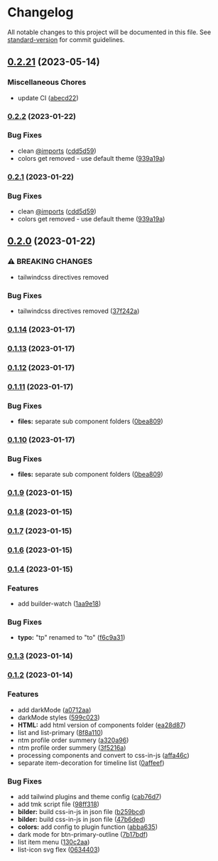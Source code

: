 # Changelog

All notable changes to this project will be documented in this file. See [standard-version](https://github.com/conventional-changelog/standard-version) for commit guidelines.

## [0.2.21](https://github.com/savyjs/digimarket-tailwind/compare/v0.2.2...v0.2.21) (2023-05-14)


### Miscellaneous Chores

* update CI ([abecd22](https://github.com/savyjs/digimarket-tailwind/commit/abecd22c37323e8627d99ed7669c1a1b14ce2662))

### [0.2.2](https://github.com/savyjs/digimarket-kit/compare/v0.2.0...v0.2.2) (2023-01-22)


### Bug Fixes

* clean [@imports](https://github.com/imports) ([cdd5d59](https://github.com/savyjs/digimarket-kit/commit/cdd5d59a03973accf7aede879ea35ccea954ec56))
* colors get removed - use default theme ([939a19a](https://github.com/savyjs/digimarket-kit/commit/939a19ab01c5f78bb330a0fa328a65f2aa7042ed))

### [0.2.1](https://github.com/savyjs/digimarket-kit/compare/v0.2.0...v0.2.1) (2023-01-22)


### Bug Fixes

* clean [@imports](https://github.com/imports) ([cdd5d59](https://github.com/savyjs/digimarket-kit/commit/cdd5d59a03973accf7aede879ea35ccea954ec56))
* colors get removed - use default theme ([939a19a](https://github.com/savyjs/digimarket-kit/commit/939a19ab01c5f78bb330a0fa328a65f2aa7042ed))

## [0.2.0](https://github.com/savyjs/digimarket-kit/compare/v0.1.14...v0.2.0) (2023-01-22)


### ⚠ BREAKING CHANGES

* tailwindcss directives removed

### Bug Fixes

* tailwindcss directives removed ([37f242a](https://github.com/savyjs/digimarket-kit/commit/37f242a1a431af9dc0c02c9e1c7e2ff076b13eb8))

### [0.1.14](https://github.com/savyjs/digimarket-kit/compare/v0.1.13...v0.1.14) (2023-01-17)

### [0.1.13](https://github.com/savyjs/digimarket-kit/compare/v0.1.12...v0.1.13) (2023-01-17)

### [0.1.12](https://github.com/savyjs/digimarket-kit/compare/v0.1.11...v0.1.12) (2023-01-17)

### [0.1.11](https://github.com/savyjs/digimarket-kit/compare/v0.1.9...v0.1.11) (2023-01-17)


### Bug Fixes

* **files:** separate sub component folders ([0bea809](https://github.com/savyjs/digimarket-kit/commit/0bea809b812ab3d3c88d0f5105fa5f725dcc2416))

### [0.1.10](https://github.com/savyjs/digimarket-kit/compare/v0.1.9...v0.1.10) (2023-01-17)


### Bug Fixes

* **files:** separate sub component folders ([0bea809](https://github.com/savyjs/digimarket-kit/commit/0bea809b812ab3d3c88d0f5105fa5f725dcc2416))

### [0.1.9](https://github.com/savyjs/digimarket-kit/compare/v0.1.8...v0.1.9) (2023-01-15)

### [0.1.8](https://github.com/savyjs/digimarket-kit/compare/v0.1.7...v0.1.8) (2023-01-15)

### [0.1.7](https://github.com/savyjs/marketplace-kit/compare/v0.1.4...v0.1.7) (2023-01-15)

### [0.1.6](https://github.com/savyjs/digimarket-kit/compare/v0.1.4...v0.1.6) (2023-01-15)

### [0.1.4](https://github.com/savyjs/digimarket-kit/compare/v0.1.3...v0.1.4) (2023-01-15)


### Features

* add builder-watch ([1aa9e18](https://github.com/savyjs/digimarket-kit/commit/1aa9e18d544804608933a5a6550f1bb997f461e4))


### Bug Fixes

* **typo:** "tp" renamed to "to" ([f6c9a31](https://github.com/savyjs/digimarket-kit/commit/f6c9a318815ad63a1241e2568ea25d93d4ed3a76))

### [0.1.3](https://github.com/savyjs/digimarket-kit/compare/v0.1.2...v0.1.3) (2023-01-14)

### [0.1.2](https://github.com/savyjs/tmk/compare/v0.1.0...v0.1.2) (2023-01-14)


### Features

* add darkMode ([a0712aa](https://github.com/savyjs/tmk/commit/a0712aa3723410df596ef7861d1098b155cde00a))
* darkMode styles ([599c023](https://github.com/savyjs/tmk/commit/599c0236f77739aae9847d9962180260e541fc25))
* **HTML:** add html version of components folder ([ea28d87](https://github.com/savyjs/tmk/commit/ea28d878ad6c0d73e377e47aba5e55447ccd57ae))
* list and list-primary ([8f8a110](https://github.com/savyjs/tmk/commit/8f8a110d71260319193a45dea8dd0e55bc7743d2))
* ntm profile order summery ([a320a96](https://github.com/savyjs/tmk/commit/a320a96af7b2c0d7cb42f2ad1270d16f50c84ac3))
* ntm profile order summery ([3f5216a](https://github.com/savyjs/tmk/commit/3f5216a153f6c12d61bd5e7b5bedc9514637c82e))
* processing components and convert to css-in-js ([affa46c](https://github.com/savyjs/tmk/commit/affa46ce8944c3e1f9dc2312c0a73db26c266726))
* separate item-decoration for timeline list ([0affeef](https://github.com/savyjs/tmk/commit/0affeef1037d17c9204b8154f36ef1c1c67dd783))


### Bug Fixes

* add tailwind plugins and theme config ([cab76d7](https://github.com/savyjs/tmk/commit/cab76d7450844ff5039436a9ca5340ae798dba3a))
* add tmk script file ([98ff318](https://github.com/savyjs/tmk/commit/98ff318317ad4d90a7d7507a568f8bb58f7ea6b4))
* **bilder:** build css-in-js in json file ([b259bcd](https://github.com/savyjs/tmk/commit/b259bcd04feefa01d5887d50122e0779fea4e512))
* **bilder:** build css-in-js in json file ([47b6ded](https://github.com/savyjs/tmk/commit/47b6dede8559c3c53658ccbea71df1a6b3b14ffc))
* **colors:** add config to plugin function ([abba635](https://github.com/savyjs/tmk/commit/abba6353347460d163606c28abc4db96fc8a18ab))
* dark mode for btn-primary-outline ([7b17bdf](https://github.com/savyjs/tmk/commit/7b17bdfc5ae27c634dc8cf881afd2340089f3d9c))
* list item menu ([130c2aa](https://github.com/savyjs/tmk/commit/130c2aa0c2a18756b011b7816b31c628e512bdb1))
* list-icon svg flex ([0634403](https://github.com/savyjs/tmk/commit/063440383a44535fe08a3ff46c6c9349e10e4d54))
